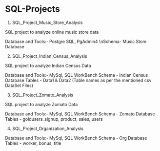 # SQL-Projects

1. SQL_Project_Music_Store_Analysis

SQL project to analyze online music store data

Database and Tools:- Postgre SQL, PgAdmin4
\nSchema- Music Store Database


2. SQL_Project_Indian_Census_Analysis

SQL project to analyze Indian Census Data

Database and Tools:- MySql, SQL WorkBench
Schema - Indian Census Database
Tables - Data1 & Data2 (Table names as per the mentioned csv DataSet Files)


3. SQL_Project_Zomato_Analysis

SQL project to analyze Zomato Data

Database and Tools:- MySql, SQL WorkBench
Schema - Zomato Database
Tables - goldusers_signup, product, sales, users

4. SQL_Project_Organization_Analysis

Database and Tools:- MySql, SQL WorkBench
Schema - Org Database
Tables - worker, bonus, title


